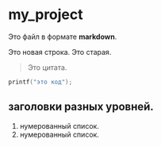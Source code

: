 # my_project

Это файл в формате **markdown**. 

Это новая строка. 
Это старая. 

> Это цитата.

```c
printf("это код");
```

## заголовки разных уровней.

1. нумерованный список.
1. нумерованный список.
